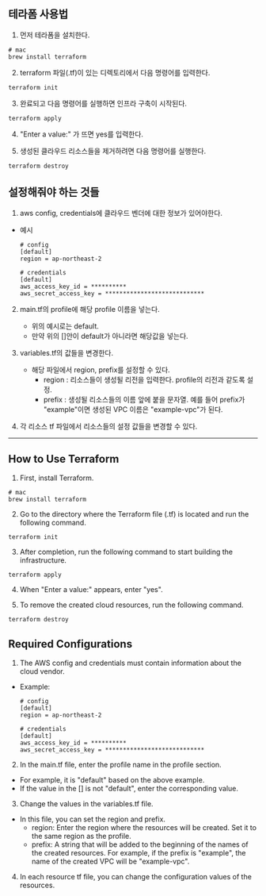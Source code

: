 ## 테라폼 사용법

1. 먼저 테라폼을 설치한다. 
  ```
  # mac
  brew install terraform
  ```

2. terraform 파일(.tf)이 있는 디렉토리에서 다음 명령어를 입력한다.
  ```
  terraform init
  ```

3. 완료되고 다음 명령어를 실행하면 인프라 구축이 시작된다.
  ```
  terraform apply
  ```

4. "Enter a value:" 가 뜨면 yes를 입력한다.
   
5. 생성된 클라우드 리소스들을 제거하려면 다음 명령어를 실행한다.
  ```
  terraform destroy
  ```

## 설정해줘야 하는 것들

1. aws config, credentials에 클라우드 벤더에 대한 정보가 있어야한다.
  * 예시
    ```
    # config
    [default]
    region = ap-northeast-2
    ```

    ```
    # credentials
    [default]
    aws_access_key_id = **********
    aws_secret_access_key = ****************************
    ```

2. main.tf의 profile에 해당 profile 이름을 넣는다.
   * 위의 예시로는 default.
   * 만약 위의 []안이 default가 아니라면 해당값을 넣는다.

3. variables.tf의 값들을 변경한다.
   * 해당 파일에서 region, prefix를 설정할 수 있다.
     * region : 리소스들이 생성될 리전을 입력한다. profile의 리전과 같도록 설정.
     * prefix : 생성될 리소스들의 이름 앞에 붙을 문자열. 예를 들어 prefix가 "example"이면 생성된 VPC 이름은 "example-vpc"가 된다.
  
4. 각 리소스 tf 파일에서 리소스들의 설정 값들을 변경할 수 있다.

---

## How to Use Terraform

1. First, install Terraform.
  ```
  # mac
  brew install terraform
  ```

2. Go to the directory where the Terraform file (.tf) is located and run the following command.
  ```
  terraform init
  ```

3. After completion, run the following command to start building the infrastructure.
  ```
  terraform apply
  ```

4. When "Enter a value:" appears, enter "yes".

5. To remove the created cloud resources, run the following command.
  ```
  terraform destroy
  ```

## Required Configurations
1. The AWS config and credentials must contain information about the cloud vendor.
  * Example:
    ``` 
    # config
    [default]
    region = ap-northeast-2
    ```

    ```
    # credentials
    [default]
    aws_access_key_id = **********
    aws_secret_access_key = ****************************
    ```

2. In the main.tf file, enter the profile name in the profile section.
  * For example, it is "default" based on the above example.
  * If the value in the [] is not "default", enter the corresponding value.

3. Change the values in the variables.tf file.
  * In this file, you can set the region and prefix.
    * region: Enter the region where the resources will be created. Set it to the same region as the profile.
    * prefix: A string that will be added to the beginning of the names of the created resources. For example, if the prefix is "example", the name of the created VPC will be "example-vpc".

4. In each resource tf file, you can change the configuration values of the resources.
